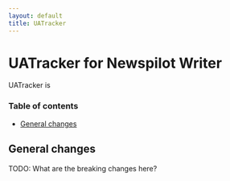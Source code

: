 ```yaml
---
layout: default
title: UATracker
---
```

# UATracker for Newspilot Writer  

UATracker is

### Table of contents
* [General changes](#general-changes)

## General changes
TODO: What are the breaking changes here?
